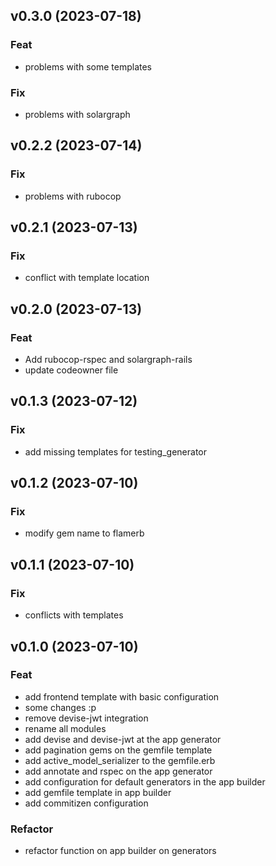 ## v0.3.0 (2023-07-18)

### Feat

- problems with some templates

### Fix

- problems with solargraph

## v0.2.2 (2023-07-14)

### Fix

- problems with rubocop

## v0.2.1 (2023-07-13)

### Fix

- conflict with template location

## v0.2.0 (2023-07-13)

### Feat

- Add rubocop-rspec and solargraph-rails
- update codeowner file

## v0.1.3 (2023-07-12)

### Fix

- add missing templates for testing_generator

## v0.1.2 (2023-07-10)

### Fix

- modify gem name to flamerb

## v0.1.1 (2023-07-10)

### Fix

- conflicts with templates

## v0.1.0 (2023-07-10)

### Feat

- add frontend template with basic configuration
- some changes :p
- remove devise-jwt integration
- rename all modules
- add devise and devise-jwt at the app generator
- add pagination gems on the gemfile template
- add active_model_serializer to the gemfile.erb
- add annotate and rspec on the app generator
- add configuration for default generators in the app builder
- add gemfile template in app builder
- add commitizen configuration

### Refactor

- refactor function on app builder on generators
